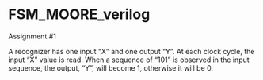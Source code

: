 # FSM_MOORE_verilog
Assignment #1

A recognizer has one input “X” and one output “Y”. At each clock cycle, the input “X” value is 
read. When a sequence of “101” is observed in the input sequence, the output, “Y”, will 
become 1, otherwise it will be 0. 
